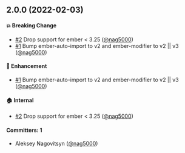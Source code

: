 
## 2.0.0 (2022-02-03)

#### :boom: Breaking Change
* [#2](https://github.com/StepicOrg/ember-tinykeys/pull/2) Drop support for ember < 3.25 ([@nag5000](https://github.com/nag5000))
* [#1](https://github.com/StepicOrg/ember-tinykeys/pull/1) Bump ember-auto-import to v2 and ember-modifier to v2 || v3 ([@nag5000](https://github.com/nag5000))

#### :rocket: Enhancement
* [#1](https://github.com/StepicOrg/ember-tinykeys/pull/1) Bump ember-auto-import to v2 and ember-modifier to v2 || v3 ([@nag5000](https://github.com/nag5000))

#### :house: Internal
* [#2](https://github.com/StepicOrg/ember-tinykeys/pull/2) Drop support for ember < 3.25 ([@nag5000](https://github.com/nag5000))

#### Committers: 1
- Aleksey Nagovitsyn ([@nag5000](https://github.com/nag5000))

